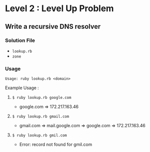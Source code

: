 # Level 2 : Level Up Problem

## Write a recursive DNS resolver

### Solution File

- `lookup.rb`
- `zone`

### Usage

`Usage: ruby lookup.rb <domain>`

Example Usage :

1. `$ ruby lookup.rb google.com`

   - google.com => 172.217.163.46

2. `$ ruby lookup.rb gmail.com`

   - gmail.com => mail.google.com => google.com => 172.217.163.46

3. `$ ruby lookup.rb gmil.com`
   - Error: record not found for gmil.com
